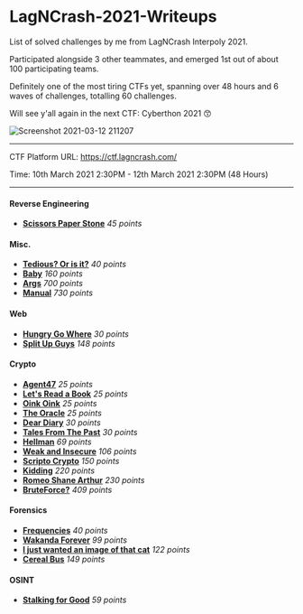 # LagNCrash-2021-Writeups

List of solved challenges by me from LagNCrash Interpoly 2021.

Participated alongside 3 other teammates, and emerged 1st out of about 100 participating teams.

Definitely one of the most tiring CTFs yet, spanning over 48 hours and 6 waves of challenges, totalling 60 challenges.

Will see y'all again in the next CTF: Cyberthon 2021 😙

![Screenshot 2021-03-12 211207](https://user-images.githubusercontent.com/76640319/110944615-a48d4280-8377-11eb-9e18-d9b05fcccd31.png)

---

CTF Platform URL: https://ctf.lagncrash.com/

Time: 10th March 2021 2:30PM - 12th March 2021 2:30PM (48 Hours)

---

#### Reverse Engineering

- **[Scissors Paper Stone](https://github.com/caprinux/LagNCrash/tree/main/Writeups/RE/Scissors%20Paper%20Stone)** _45 points_

#### Misc.

- **[Tedious? Or is it?](https://github.com/caprinux/LagNCrash/tree/main/Writeups/Misc/Tedious)** _40 points_
- **[Baby](https://github.com/caprinux/LagNCrash/tree/main/Writeups/Misc/Baby)** _160 points_
- **[Args](https://github.com/caprinux/LagNCrash/tree/main/Writeups/Misc/Args)** _700 points_
- **[Manual](https://github.com/caprinux/LagNCrash/tree/main/Writeups/Misc/Manual)** _730 points_

#### Web

- **[Hungry Go Where](https://github.com/caprinux/LagNCrash/tree/main/Writeups/Web/Hungry%20Go%20Where)** _30 points_
- **[Split Up Guys](https://github.com/caprinux/LagNCrash/tree/main/Writeups/Web/Split%20Up%20Guys)** _148 points_

#### Crypto

- **[Agent47](https://github.com/caprinux/LagNCrash/tree/main/Writeups/Crypto/Agent47)** _25 points_
- **[Let's Read a Book](https://github.com/caprinux/LagNCrash/tree/main/Writeups/Crypto/Read%20A%20Book)** _25 points_
- **[Oink Oink](https://github.com/caprinux/LagNCrash/tree/main/Writeups/Crypto/Oink%20Oink)** _25 points_
- **[The Oracle](https://github.com/caprinux/LagNCrash/tree/main/Writeups/Crypto/The%20Oracle)** _25 points_
- **[Dear Diary](https://github.com/caprinux/LagNCrash/tree/main/Writeups/Crypto/Dear%20Diary)** _30 points_
- **[Tales From The Past](https://github.com/caprinux/LagNCrash/tree/main/Writeups/Crypto/Tales%20From%20The%20Past)** _30 points_
- **[Hellman](https://github.com/caprinux/LagNCrash/tree/main/Writeups/Crypto/Hellman)** _69 points_
- **[Weak and Insecure](https://github.com/caprinux/LagNCrash/tree/main/Writeups/Crypto/weak%20and%20insecure)** _106 points_
- **[Scripto Crypto](https://github.com/caprinux/LagNCrash/tree/main/Writeups/Crypto/scripto%20crypto)** _150 points_
- **[Kidding](https://github.com/caprinux/LagNCrash/tree/main/Writeups/Crypto/Kidding)** _220 points_
- **[Romeo Shane Arthur](https://github.com/caprinux/LagNCrash/tree/main/Writeups/Crypto/Romeo%20Shane%20Arthur)** _230 points_
- **[BruteForce?](https://github.com/caprinux/LagNCrash/tree/main/Writeups/Crypto/BruteForce%3F)** _409 points_

#### Forensics

- **[Frequencies](https://github.com/caprinux/LagNCrash/tree/main/Writeups/Forensics/Frequencies)** _40 points_
- **[Wakanda Forever](https://github.com/caprinux/LagNCrash/tree/main/Writeups/Forensics/WAKANDAFOREVER)** _99 points_
- **[I just wanted an image of that cat](https://github.com/caprinux/LagNCrash/tree/main/Writeups/Forensics/I%20just%20wanted%20an%20image%20of%20that%20cat...)** _122 points_
- **[Cereal Bus](https://github.com/caprinux/LagNCrash/tree/main/Writeups/Forensics/Cereal%20Bus)** _149 points_

#### OSINT

- **[Stalking for Good](https://github.com/caprinux/LagNCrash/tree/main/Writeups/OSINT/Stalking%20For%20Good)** _59 points_
